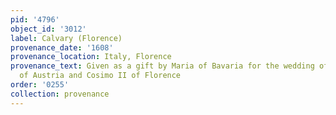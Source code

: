 ```yaml
---
pid: '4796'
object_id: '3012'
label: Calvary (Florence)
provenance_date: '1608'
provenance_location: Italy, Florence
provenance_text: Given as a gift by Maria of Bavaria for the wedding of Maria Magdalena
  of Austria and Cosimo II of Florence
order: '0255'
collection: provenance
---
```

